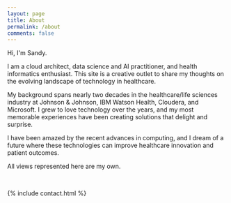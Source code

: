 ```yaml
---
layout: page
title: About
permalink: /about
comments: false
---
```


<div class="row justify-content-between">
<div class="col-md-8 pr-5">

<p>Hi, I'm Sandy.</p>
  
<p>I am a cloud architect, data science and AI practitioner, and health informatics enthusiast.  This site is a creative outlet to share my thoughts on the evolving landscape of technology in healthcare.</p>

<p>My background spans nearly two decades in the healthcare/life sciences industry at Johnson & Johnson, IBM Watson Health, Cloudera, and Microsoft.  I grew to love technology over the years, and my most memorable experiences have been creating solutions that delight and surprise.</p> 

<p>I have been amazed by the recent advances in computing, and I dream of a future where these technologies can improve healthcare innovation and patient outcomes.</p> 

<p>All views represented here are my own.</p>

<br />

{% include contact.html %}

</div>

<div class="col-md-4">

<div class="sticky-top sticky-top-80">

<!--
<h5>Buy me a coffee</h5>

<p>Thank you for your support! Your donation helps me to maintain and improve <a target="_blank" href="https://github.com/wowthemesnet/mediumish-theme-jekyll">Mediumish <i class="fab fa-github"></i></a>.</p>

<a target="_blank" href="https://www.wowthemes.net/donate/" class="btn btn-danger">Buy me a coffee</a> <a target="_blank" href="https://bootstrapstarter.com/bootstrap-templates/template-mediumish-bootstrap-jekyll/" class="btn btn-warning">Documentation</a>
-->
</div>
</div>
</div>
